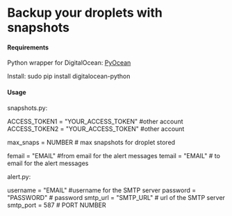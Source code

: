 Backup your droplets with snapshots
==============================

#### Requirements
Python wrapper for DigitalOcean: [PyOcean](https://github.com/bsdnoobz/pyocean/)

Install:
sudo pip install digitalocean-python

#### Usage
snapshots.py:

ACCESS_TOKEN1 = "YOUR_ACCESS_TOKEN" #other account
ACCESS_TOKEN2 = "YOUR_ACCESS_TOKEN" #other account

max_snaps = NUMBER # max snapshots for droplet stored

femail = "EMAIL" #from email for the alert messages
temail = "EMAIL" # to email for the alert messages

alert.py:

username = "EMAIL" #username for the SMTP server
password = "PASSWORD" # password
smtp_url = "SMTP_URL" # url of the SMTP server
smtp_port = 587 # PORT NUMBER